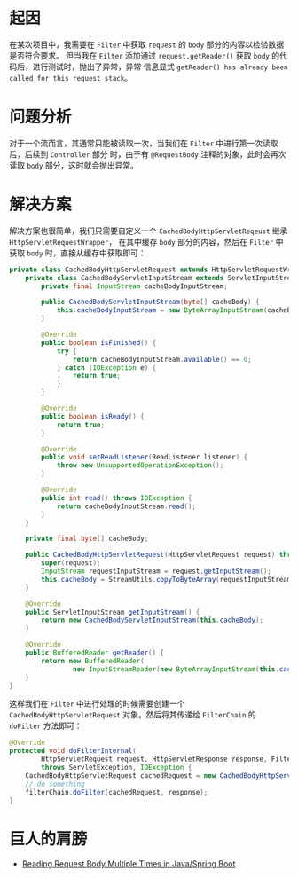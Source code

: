 # 起因
在某次项目中，我需要在 `Filter` 中获取 `request` 的 `body` 部分的内容以检验数据是否符合要求。
但当我在 `Filter` 添加通过 `request.getReader()` 获取 `body` 的代码后，进行测试时，抛出了异常，异常
信息显式 `getReader() has already been called for this request stack`。

# 问题分析
对于一个流而言，其通常只能被读取一次，当我们在 `Filter` 中进行第一次读取后，后续到 `Controller` 部分
时，由于有 `@RequestBody` 注释的对象，此时会再次读取 `body` 部分，这时就会抛出异常。

# 解决方案
解决方案也很简单，我们只需要自定义一个 `CachedBodyHttpServletReqeust` 继承 `HttpServletRequestWrapper`，
在其中缓存 `body` 部分的内容，然后在 `Filter` 中获取 `body` 时，直接从缓存中获取即可：

```java
private class CachedBodyHttpServletRequest extends HttpServletRequestWrapper {
    private class CachedBodyServletInputStream extends ServletInputStream {
        private final InputStream cacheBodyInputStream;

        public CachedBodyServletInputStream(byte[] cacheBody) {
            this.cacheBodyInputStream = new ByteArrayInputStream(cacheBody);
        }

        @Override
        public boolean isFinished() {
            try {
                return cacheBodyInputStream.available() == 0;
            } catch (IOException e) {
                return true;
            }
        }

        @Override
        public boolean isReady() {
            return true;
        }

        @Override
        public void setReadListener(ReadListener listener) {
            throw new UnsupportedOperationException();
        }

        @Override
        public int read() throws IOException {
            return cacheBodyInputStream.read();
        }
    }

    private final byte[] cacheBody;

    public CachedBodyHttpServletRequest(HttpServletRequest request) throws IOException {
        super(request);
        InputStream requestInputStream = request.getInputStream();
        this.cacheBody = StreamUtils.copyToByteArray(requestInputStream);
    }

    @Override
    public ServletInputStream getInputStream() {
        return new CachedBodyServletInputStream(this.cacheBody);
    }

    @Override
    public BufferedReader getReader() {
        return new BufferedReader(
                new InputStreamReader(new ByteArrayInputStream(this.cacheBody)));
    }
}
```

这样我们在 `Filter` 中进行处理的时候需要创建一个 `CachedBodyHttpServletRequest` 对象，然后将其传递给
`FilterChain` 的 `doFilter` 方法即可：

```java
@Override
protected void doFilterInternal(
        HttpServletRequest request, HttpServletResponse response, FilterChain filterChain)
        throws ServletException, IOException {
    CachedBodyHttpServletRequest cachedRequest = new CachedBodyHttpServletRequest(request);
    // do something
    filterChain.doFilter(cachedRequest, response);
}
```

# 巨人的肩膀
* [Reading Request Body Multiple Times in Java/Spring Boot](https://dev.to/cynavi/reading-request-body-multiple-times-in-javaspring-boot-1j53)
